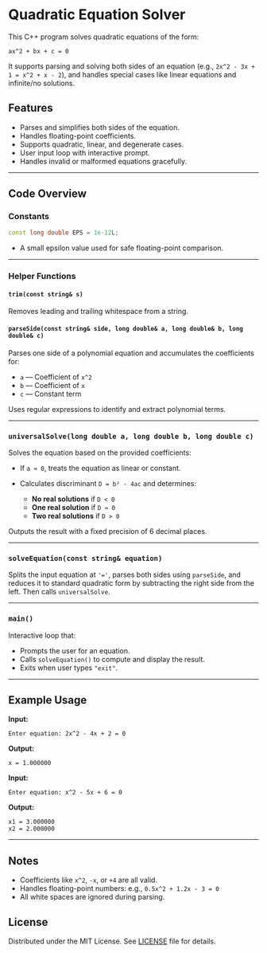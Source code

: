 # Quadratic Equation Solver

This C++ program solves quadratic equations of the form:

```
ax^2 + bx + c = 0
```

It supports parsing and solving both sides of an equation (e.g., `2x^2 - 3x + 1 = x^2 + x - 2`), and handles special cases like linear equations and infinite/no solutions.

## Features

* Parses and simplifies both sides of the equation.
* Handles floating-point coefficients.
* Supports quadratic, linear, and degenerate cases.
* User input loop with interactive prompt.
* Handles invalid or malformed equations gracefully.

---

## Code Overview

### Constants

```cpp
const long double EPS = 1e-12L;
```

* A small epsilon value used for safe floating-point comparison.

---

### Helper Functions

#### `trim(const string& s)`

Removes leading and trailing whitespace from a string.

#### `parseSide(const string& side, long double& a, long double& b, long double& c)`

Parses one side of a polynomial equation and accumulates the coefficients for:

* `a` — Coefficient of `x^2`
* `b` — Coefficient of `x`
* `c` — Constant term

Uses regular expressions to identify and extract polynomial terms.

---

### `universalSolve(long double a, long double b, long double c)`

Solves the equation based on the provided coefficients:

* If `a ≈ 0`, treats the equation as linear or constant.
* Calculates discriminant `D = b² - 4ac` and determines:

  * **No real solutions** if `D < 0`
  * **One real solution** if `D ≈ 0`
  * **Two real solutions** if `D > 0`

Outputs the result with a fixed precision of 6 decimal places.

---

### `solveEquation(const string& equation)`

Splits the input equation at `'='`, parses both sides using `parseSide`, and reduces it to standard quadratic form by subtracting the right side from the left. Then calls `universalSolve`.

---

### `main()`

Interactive loop that:

* Prompts the user for an equation.
* Calls `solveEquation()` to compute and display the result.
* Exits when user types `"exit"`.

---

## Example Usage

**Input:**

```
Enter equation: 2x^2 - 4x + 2 = 0
```

**Output:**

```
x = 1.000000
```

**Input:**

```
Enter equation: x^2 - 5x + 6 = 0
```

**Output:**

```
x1 = 3.000000
x2 = 2.000000
```

---

## Notes

* Coefficients like `x^2`, `-x`, or `+4` are all valid.
* Handles floating-point numbers: e.g., `0.5x^2 + 1.2x - 3 = 0`
* All white spaces are ignored during parsing.

## License

Distributed under the MIT License. See [LICENSE](LICENSE) file for details.


